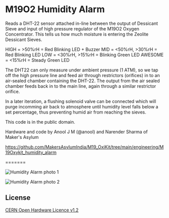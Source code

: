 # M19O2 Humidity Alarm

  Reads a DHT-22 sensor attached in-line between the output of Dessicant Sieve and input of high pressure regulator of the M19O2 Oxygen Concentrator.
  This tells us how much moisture is entering the Zeolite Dessicant Sieves.
  
  HIGH = >50%rH = Red Blinking LED + Buzzer
  MID = <50%rH, >30%rH = Red Blinking LED
  LOW = <30%rH, >15%rH = Blinking Green LED
  AWESOME = <15%rH = Steady Green LED

  The DHT22 can only measure under ambient pressure (1 ATM), so we tap off the high pressure line and feed air through restrictors (orifices) in to an air-sealed chamber containing the DHT-22.
  The output from the air sealed chamber feeds back in to the main line, again through a similar restrictor orifice.

  In a later iteration, a flushing solenoid valve can be connected which will purge incomming air back to atmosphere until humidity level falls below a set percentage, thus preventing humid air from reaching the sieves.

  This code is in the public domain.

  Hardware and code by Anool J M (@anool) and Narender Sharma of Maker's Asylum  

  https://github.com/MakersAsylumIndia/M19_OxiKit/tree/main/engineering/M19Oxykit_humidity_alarm

=======

![Humidity Alarm photo 1](https://github.com/MakersAsylumIndia/M19_OxiKit/blob/main/engineering/Humidity_Alarm/Photos/rH_01.jpg)

![Humidity Alarm photo 2](https://github.com/MakersAsylumIndia/M19_OxiKit/blob/main/engineering/Humidity_Alarm/Photos/rH_02.jpg)

License
-------
[CERN Open Hardware Licence v1.2 ]

[CERN Open Hardware Licence v1.2 ]:http://www.ohwr.org/attachments/2388/cern_ohl_v_1_2.txt
